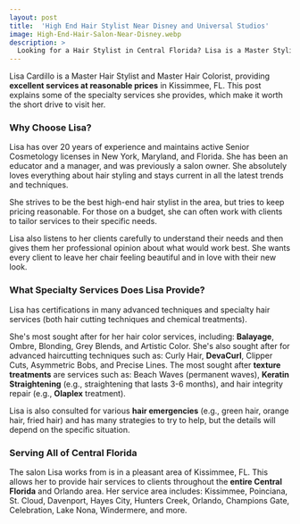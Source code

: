 ```yaml
---
layout: post
title:  'High End Hair Stylist Near Disney and Universal Studios'
image: High-End-Hair-Salon-Near-Disney.webp
description: >
  Looking for a Hair Stylist in Central Florida? Lisa is a Master Stylist & Colorist  providing services in Kissimmee, just a short drive from the Orlando area.
---
```


<div class="article-text">
  <section class="intro">
  Lisa Cardillo is a Master Hair Stylist and Master Hair Colorist, providing <b>excellent services at reasonable prices</b> in Kissimmee, FL. This post explains some of the specialty services she provides, which make it worth the short drive to visit her.
  </section>
  <!--excerpt-->
  <h3 class="lead" id="why-lisa">
    Why Choose Lisa?
  </h3>
  <section>
    <p>
    Lisa has over 20 years of experience and maintains active Senior Cosmetology licenses in New York, Maryland, and Florida. She has been an educator and a manager, and was previously a salon owner. She absolutely loves everything about hair styling and stays current in all the latest trends and techniques.
    </p>
    <p>
    She strives to be the best high-end hair stylist in the area, but tries to keep pricing reasonable. For those on a budget, she can often work with clients to tailor services to their specific needs.
    </p>
    <p>
    Lisa also listens to her clients carefully to understand their needs and then gives them her professional opinion about what would work best. She wants every client to leave her chair feeling beautiful and in love with their new look.
    </p>
  </section>
  <h3 class="lead" id="specialty-services">
    What Specialty Services Does Lisa Provide?
  </h3>
  <section>
    <p>
    Lisa has certifications in many advanced techniques and specialty hair services (both hair cutting techniques and chemical treatments).
    </p>
    <p>
    She's most sought after for her hair color services, including: <b>Balayage</b>, Ombre, Blonding, Grey Blends, and Artistic Color. She's also sought after for advanced haircutting techniques such as: Curly Hair, <b>DevaCurl</b>, Clipper Cuts, Asymmetric Bobs, and Precise Lines. The most sought after <b>texture treatments</b> are services such as: Beach Waves (permanent waves), <b>Keratin Straightening</b> (e.g., straightening that lasts 3-6 months), and hair integrity repair (e.g., <b>Olaplex</b> treatment).
    </p>
    <p>
    Lisa is also consulted for various <b>hair emergencies</b> (e.g., green hair, orange hair, fried hair) and has many strategies to try to help, but the details will depend on the specific situation.
    </p>
  </section>  
  <h3 class="lead" id="service-area">
    Serving All of Central Florida
  </h3>
  <section>
    <p>
    The salon Lisa works from is in a pleasant area of Kissimmee, FL. This allows her to provide hair services to clients throughout the <b>entire Central Florida</b> and Orlando area. Her service area includes: Kissimmee, Poinciana, St. Cloud, Davenport, Hayes City, Hunters Creek, Orlando, Champions Gate, Celebration, Lake Nona, Windermere, and more.
    </p>
  </section>
</div>
